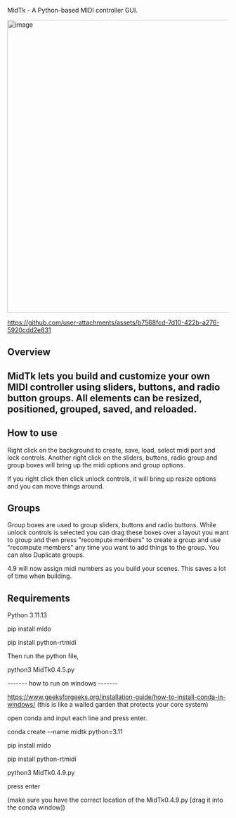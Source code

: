 MidTk - A Python-based MIDI controller GUI.

<img width="1256" height="665" alt="image" src="https://github.com/user-attachments/assets/bf220d8c-3526-4561-a93a-91c1e0f01f85" />

https://github.com/user-attachments/assets/b7568fcd-7d10-422b-a276-5920cdd2e831

Overview
--------
MidTk lets you build and customize your own MIDI controller using sliders, buttons, and radio button groups.
All elements can be resized, positioned, grouped, saved, and reloaded.
-
How to use
----------
Right click on the background to create, save, load, select midi port and lock controls. Another right click on the sliders, buttons, radio group and group boxes will bring up the midi options and group options. 

If you right click then click unlock controls, it will bring up resize options and you can move things around. 

Groups
-------
Group boxes are used to group sliders, buttons and radio buttons. While unlock controls is selected you can drag these boxes over a layout you want to group and then press "recompute members" to create a group and use "recompute members" any time you want to add things to the group. You can also Duplicate groups.

4.9 will now assign midi numbers as you build your scenes. This saves a lot of time when building. 

Requirements
------------

Python 3.11.13

pip install mido

pip install python-rtmidi

Then run the python file,

python3 MidTk0.4.5.py


------- how to run on windows -------

 https://www.geeksforgeeks.org/installation-guide/how-to-install-conda-in-windows/ (this is like a walled garden that protects your core system)

open conda and input each line and press enter. 

conda create --name midtk python=3.11

pip install mido

pip install python-rtmidi

python3 MidTk0.4.9.py

press enter

(make sure you have the correct location of the MidTk0.4.9.py [drag it into the conda window]) 
